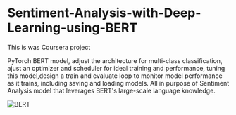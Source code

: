 # Sentiment-Analysis-with-Deep-Learning-using-BERT

This is was Coursera project

PyTorch BERT model, adjust the architecture for multi-class classification, ajust an optimizer and scheduler for ideal training and performance, tuning this model,design a train and evaluate loop to monitor model performance as it trains, including saving and loading models. All in purpose of Sentiment Analysis model that leverages BERT's large-scale language knowledge.


![BERT](https://user-images.githubusercontent.com/64646644/101641529-28125d00-3a32-11eb-8068-8495a3f8b1c8.png)
